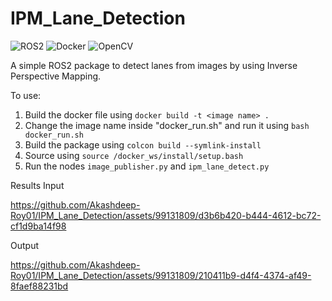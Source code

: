 # IPM_Lane_Detection

![ROS2](https://camo.githubusercontent.com/b874e7cbc7323284002070083cf5fc1cfff41a3a5573f598638564fa4017fd65/68747470733a2f2f696d672e736869656c64732e696f2f62616467652f524f5320322d68756d626c652d626c756576696f6c6574)
![Docker](https://camo.githubusercontent.com/b609225bdb4ad668a23ec18b022f166bd86e184b28ddcf34b604f4a68837907f/68747470733a2f2f696d672e736869656c64732e696f2f62616467652f446f636b65722d3234393645443f7374796c653d666c61742d737175617265266c6f676f3d646f636b6572266c6f676f436f6c6f723d7768697465)
![OpenCV](https://img.shields.io/badge/opencv-%23white.svg?style=for-the-badge&logo=opencv&logoColor=white)

A simple ROS2 package to detect lanes from images by using Inverse Perspective Mapping.

To use:

1. Build the docker file using `docker build -t <image name> .`
2. Change the image name inside "docker_run.sh" and run it using `bash docker_run.sh`
3. Build the package using `colcon build --symlink-install`
4. Source using `source /docker_ws/install/setup.bash`
5. Run the nodes `image_publisher.py` and `ipm_lane_detect.py`

Results
Input

https://github.com/Akashdeep-Roy01/IPM_Lane_Detection/assets/99131809/d3b6b420-b444-4612-bc72-cf1d9ba14f98

Output

https://github.com/Akashdeep-Roy01/IPM_Lane_Detection/assets/99131809/210411b9-d4f4-4374-af49-8faef88231bd







